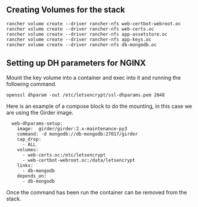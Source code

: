 Creating Volumes for the stack
------------------------------

```
rancher volume create --driver rancher-nfs web-certbot-webroot.oc
rancher volume create --driver rancher-nfs web-certs.oc
rancher volume create --driver rancher-nfs app-assetstore.oc
rancher volume create --driver rancher-nfs app-keys.oc
rancher volume create --driver rancher-nfs db-mongodb.oc

```


Setting up DH parameters for NGINX
-----------------------------------

Mount the key volume into a container and exec into it and running the following
command.

```
openssl dhparam -out /etc/letsencrypt/ssl-dhparams.pem 2048
````

Here is an example of a compose block to do the mounting, in this case we are
using the Girder image.

```
  web-dhparams-setup:
    image:  girder/girder:2.x-maintenance-py3
    command: -d mongodb://db-mongodb:27017/girder
    cap_drop:
      - ALL
    volumes:
      - web-certs.oc:/etc/letsencrypt
      - web-certbot-webroot.oc:/data/letsencrypt
    links:
      - db-mongodb
    depends_on:
      - db-mongodb
```

Once the command has been run the container can be removed from the stack.
